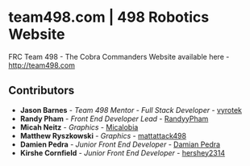 # team498.com | 498 Robotics Website
FRC Team 498 - The Cobra Commanders Website available here - http://team498.com
## Contributors
* **Jason Barnes** - *Team 498 Mentor* - *Full Stack Developer* - [vyrotek](https://github.com/vyrotek)
* **Randy Pham** - *Front End Developer Lead* - [RandyyPham](https://github.com/randyypham)
* **Micah Neitz** - *Graphics* - [Micalobia](https://github.com/micalobia)
* **Matthew Ryszkowski** - *Graphics* - [mattattack498](https://github.com/mattattack498)
* **Damien Pedra** - *Junior Front End Developer* - [Damian Pedra](https://github.com/DamianPX)
* **Kirshe Cornfield** - *Junior Front End Developer* - [hershey2314](https://github.com/hershey2314)
